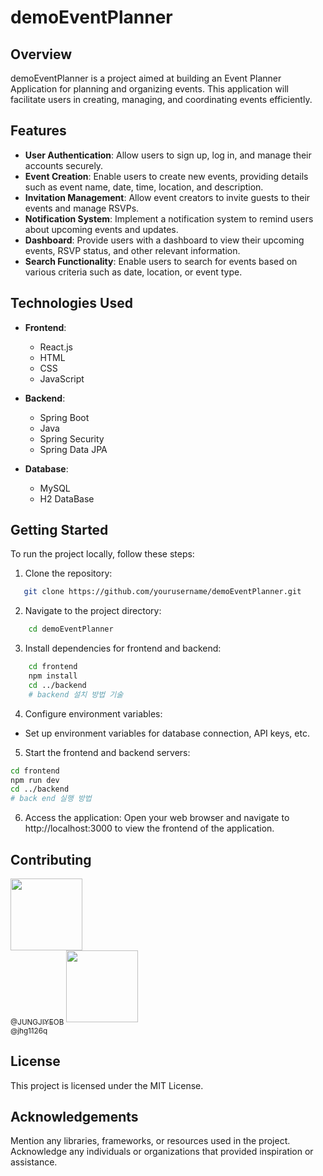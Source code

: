 # demoEventPlanner

## Overview

demoEventPlanner is a project aimed at building an Event Planner Application for planning and organizing events.
This application will facilitate users in creating, managing, and coordinating events efficiently.

## Features

- **User Authentication**: Allow users to sign up, log in, and manage their accounts securely.
- **Event Creation**: Enable users to create new events, providing details such as event name, date, time, location, and description.
- **Invitation Management**: Allow event creators to invite guests to their events and manage RSVPs.
- **Notification System**: Implement a notification system to remind users about upcoming events and updates.
- **Dashboard**: Provide users with a dashboard to view their upcoming events, RSVP status, and other relevant information.
- **Search Functionality**: Enable users to search for events based on various criteria such as date, location, or event type.

## Technologies Used

- **Frontend**:

  - React.js
  - HTML
  - CSS
  - JavaScript

- **Backend**:

  - Spring Boot
  - Java
  - Spring Security
  - Spring Data JPA

- **Database**:
  - MySQL
  - H2 DataBase

## Getting Started

To run the project locally, follow these steps:

1. Clone the repository:

```bash
   git clone https://github.com/yourusername/demoEventPlanner.git
```

2. Navigate to the project directory:

```bash
    cd demoEventPlanner
```

3. Install dependencies for frontend and backend:

```bash
    cd frontend
    npm install
    cd ../backend
    # backend 설치 방법 기술
```

4. Configure environment variables:

- Set up environment variables for database connection, API keys, etc.

5. Start the frontend and backend servers:

```bash
cd frontend
npm run dev
cd ../backend
# back end 실행 방법
```

6. Access the application:
   Open your web browser and navigate to http://localhost:3000 to view the frontend of the application.

## Contributing

[<img src="https://github.com/JUNGJIYEOB.png?size=115" width=115><br><sub>@JUNGJIYEOB</sub>](https://github.com/JUNGJIYEOB)
[<img src="https://github.com/jhg1126q.png?size=115" width=115><br><sub>@jhg1126q</sub>](https://github.com/jhg1126q)

## License

This project is licensed under the MIT License.

## Acknowledgements

Mention any libraries, frameworks, or resources used in the project.
Acknowledge any individuals or organizations that provided inspiration or assistance.
